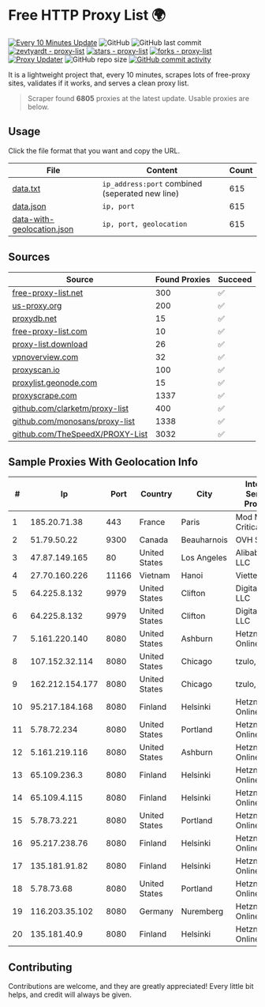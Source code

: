 
# Free HTTP Proxy List 🌍

[![Every 10 Minutes Update](https://github.com/mertguvencli/http-proxy-list/actions/workflows/main.yml/badge.svg?branch=main)](https://github.com/mertguvencli/http-proxy-list/actions/workflows/main.yml)
![GitHub](https://img.shields.io/github/license/mertguvencli/http-proxy-list)
![GitHub last commit](https://img.shields.io/github/last-commit/mertguvencli/http-proxy-list)
[![zevtyardt - proxy-list](https://img.shields.io/static/v1?label=zevtyardt&message=proxy-list&color=blue&logo=github)](https://github.com/zevtyardt/proxy-list "Go to GitHub repo")
[![stars - proxy-list](https://img.shields.io/github/stars/zevtyardt/proxy-list?style=social)](https://github.com/zevtyardt/proxy-list)
[![forks - proxy-list](https://img.shields.io/github/forks/zevtyardt/proxy-list?style=social)](https://github.com/zevtyardt/proxy-list)
[![Proxy Updater](https://github.com/zevtyardt/proxy-list/workflows/Proxy%20Updater/badge.svg)](https://github.com/zevtyardt/proxy-list/actions?query=workflow:"Proxy+Updater")
![GitHub repo size](https://img.shields.io/github/repo-size/zevtyardt/proxy-list)
[![GitHub commit activity](https://img.shields.io/github/commit-activity/m/zevtyardt/proxy-list?logo=commits)](https://github.com/zevtyardt/proxy-list/commits/main)

It is a lightweight project that, every 10 minutes, scrapes lots of free-proxy sites, validates if it works, and serves a clean proxy list.

> Scraper found **6805** proxies at the latest update. Usable proxies are below.

## Usage

Click the file format that you want and copy the URL.

|File|Content|Count|
|----|-------|-----|
|[data.txt](https://raw.githubusercontent.com/mertguvencli/http-proxy-list/main/proxy-list/data.txt)|`ip_address:port` combined (seperated new line)|615|
|[data.json](https://raw.githubusercontent.com/mertguvencli/http-proxy-list/main/proxy-list/data.json)|`ip, port`|615|
|[data-with-geolocation.json](https://raw.githubusercontent.com/mertguvencli/http-proxy-list/main/proxy-list/data-with-geolocation.json)|`ip, port, geolocation`|615|

## Sources

|Source|Found Proxies|Succeed|
|------|-------------|-------|
|[free-proxy-list.net](https://free-proxy-list.net)|300|✅|
|[us-proxy.org](https://www.us-proxy.org)|200|✅|
|[proxydb.net](http://proxydb.net)|15|✅|
|[free-proxy-list.com](https://free-proxy-list.com/?page=&port=&type%5B%5D=http&type%5B%5D=https&up_time=0&search=Search)|10|✅|
|[proxy-list.download](https://www.proxy-list.download/HTTP)|26|✅|
|[vpnoverview.com](https://vpnoverview.com/privacy/anonymous-browsing/free-proxy-servers)|32|✅|
|[proxyscan.io](https://www.proxyscan.io)|100|✅|
|[proxylist.geonode.com](https://proxylist.geonode.com/api/proxy-list?limit=300&page=1&sort_by=lastChecked&sort_type=desc&protocols=http,https)|15|✅|
|[proxyscrape.com](https://api.proxyscrape.com/v2/?request=displayproxies&protocol=http&timeout=10000&country=all&ssl=all&anonymity=all)|1337|✅|
|[github.com/clarketm/proxy-list](https://raw.githubusercontent.com/clarketm/proxy-list/master/proxy-list-raw.txt)|400|✅|
|[github.com/monosans/proxy-list](https://raw.githubusercontent.com/monosans/proxy-list/main/proxies/http.txt)|1338|✅|
|[github.com/TheSpeedX/PROXY-List](https://raw.githubusercontent.com/TheSpeedX/PROXY-List/master/http.txt)|3032|✅|


## Sample Proxies With Geolocation Info

|#|Ip|Port|Country|City|Internet Service Provider|
|-|--|----|-------|----|-------------------------|
|1|185.20.71.38|443|France|Paris|Mod Mission Critical LLC|
|2|51.79.50.22|9300|Canada|Beauharnois|OVH SAS|
|3|47.87.149.165|80|United States|Los Angeles|Alibaba.com LLC|
|4|27.70.160.226|11166|Vietnam|Hanoi|Viettel Group|
|5|64.225.8.132|9979|United States|Clifton|DigitalOcean, LLC|
|6|64.225.8.132|9979|United States|Clifton|DigitalOcean, LLC|
|7|5.161.220.140|8080|United States|Ashburn|Hetzner Online GmbH|
|8|107.152.32.114|8080|United States|Chicago|tzulo, inc.|
|9|162.212.154.177|8080|United States|Chicago|tzulo, inc.|
|10|95.217.184.168|8080|Finland|Helsinki|Hetzner Online GmbH|
|11|5.78.72.234|8080|United States|Portland|Hetzner Online GmbH|
|12|5.161.219.116|8080|United States|Ashburn|Hetzner Online GmbH|
|13|65.109.236.3|8080|Finland|Helsinki|Hetzner Online GmbH|
|14|65.109.4.115|8080|Finland|Helsinki|Hetzner Online GmbH|
|15|5.78.73.221|8080|United States|Portland|Hetzner Online GmbH|
|16|95.217.238.76|8080|Finland|Helsinki|Hetzner Online GmbH|
|17|135.181.91.82|8080|Finland|Helsinki|Hetzner Online GmbH|
|18|5.78.73.68|8080|United States|Portland|Hetzner Online GmbH|
|19|116.203.35.102|8080|Germany|Nuremberg|Hetzner Online GmbH|
|20|135.181.40.9|8080|Finland|Helsinki|Hetzner Online GmbH|



## Contributing

Contributions are welcome, and they are greatly appreciated! Every
little bit helps, and credit will always be given.

